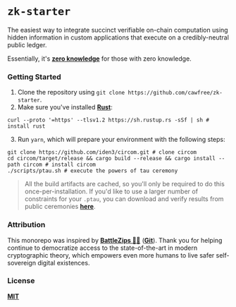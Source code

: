 # `zk-starter`

The easiest way to integrate succinct verifiable on-chain computation using hidden information in custom applications that execute on a credibly-neutral public ledger.

Essentially, it's [__zero knowledge__](https://en.wikipedia.org/wiki/Zero-knowledge_proof) for those with zero knowledge.

### Getting Started

1. Clone the repository using `git clone https://github.com/cawfree/zk-starter`.
2. Make sure you've installed [__Rust__](https://www.rust-lang.org/):

```shell
curl --proto '=https' --tlsv1.2 https://sh.rustup.rs -sSf | sh # install rust
```
3. Run `yarn`, which will prepare your environment with the following steps:
 
```shell
git clone https://github.com/iden3/circom.git # clone circom
cd circom/target/release && cargo build --release && cargo install --path circom # install circom
./scripts/ptau.sh # execute the powers of tau ceremony
```

> All the build artifacts are cached, so you'll only be required to do this once-per-installation. If you'd like to use a larger number of constraints for your `.ptau`, you can download and verify results from public ceremonies [__here__](https://www.dropbox.com/sh/mn47gnepqu88mzl/AACaJkBU7mmCq8uU8ml0-0fma?dl=0).

### Attribution

This monorepo was inspired by [__BattleZips 🏴‍☠️__](https://twitter.com/Battlezips) ([__Git__](https://github.com/BattleZips/BattleZips)). Thank you for helping continue to democratize access to the state-of-the-art in modern cryptographic theory, which empowers even more humans to live safer self-sovereign digital existences.

### License
[__MIT__](./LICENSE)

